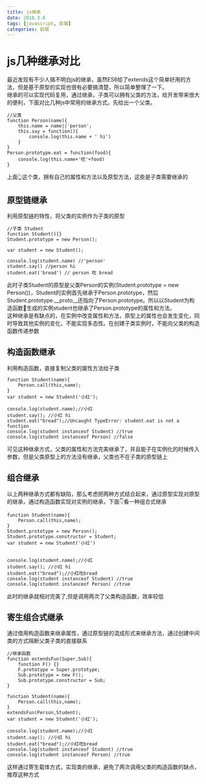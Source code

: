 ```yaml
---
title: js继承
date: 2018.3.8
tags: [javascript, 前端]
categories: 前端
---
```


# js几种继承对比
最近发现有不少人搞不明白js的继承，虽然ES6给了extends这个简单好用的方法，但是基于原型的实现也很有必要搞清楚，所以简单整理了一下。<br/>
继承的可以实现代码复用，通过继承，子类可以拥有父类的方法，给开发带来很大的便利，下面对比几种js中常用的继承方式。先给出一个父类。
```
//父类
function Person(name){
    this.name = name||'person';
    this.say = function(){
        console.log(this.name + ' hi')
    }
}
Person.prototype.eat = function(food){
    console.log(this.name+'吃'+food)
}
```
上面👆这个类，拥有自己的属性和方法以及原型方法，这些是子类需要继承的

## 原型链继承
利用原型链的特性，将父类的实例作为子类的原型
```
//子类 Student
function Student(){}
Student.prototype = new Person();

var student = new Student();

console.log(student.name) //'person'
student.say() //person hi
student.eat('bread') // person 吃 bread
```
此时子类Student的原型是父类Person的实例(Student.prototype = new Person())，Student的实例首先继承于Person.prototype，然后Student.prototype.__proto__还指向了Person.prototype。所以以Student为构造函数生成的实例student也继承了Person.prototype的属性和方法。<br/>
这种继承是有缺点的，在实例中改变属性和方法，原型上的属性也会发生变化，同时导致其他实例的变化，不能实现多态性。在创建子类实例时，不能向父类的构造函数传递参数

## 构造函数继承
利用构造函数，直接复制父类的属性方法给子类
```
function Student(name){
    Person.call(this,name);
}
var student = new Student('小红');

console.log(student.name);//小红
student.say(); //小红 hi
student.eat("bread");//Uncaught TypeError: student.eat is not a function
console.log(student instanceof Student) //true
console.log(student instanceof Person) //false
```
可见这种继承方式，父类的属性和方法完美继承了，并且能子在实例化的时候传入参数，但是父类原型上的方法没有继承，父类也不在子类的原型链上

## 组合继承
以上两种继承方式都有缺陷，那么考虑把两种方式结合起来，通过原型实现对原型的继承，通过构造函数实现对实例的继承，下面👇看一种组合式继承
```
function Student(name){
    Person.call(this,name);
}
Student.prototype = new Person();
Student.prototype.constructor = Student;
var student = new Student('小红')


console.log(student.name);//小红
student.say(); //小红 hi
student.eat("bread");//小红吃bread
console.log(student instanceof Student) //true
console.log(student instanceof Person) //true

```
此时的继承就相对完美了,但是调用两次了父类构造函数，效率较低

## 寄生组合式继承
通过借用构造函数来继承属性，通过原型链的混成形式来继承方法，通过创建中间类的方式隔断父类子类的直接联系
```
//继承函数
function extendsFun(Super,Sub){
    function F() {}
    F.prototype = Super.prototype;
    Sub.prototype = new F();
    Sub.prototype.constructor = Sub;
}

function Student(name){
    Person.call(this,name);
}
extendsFun(Person,Student);
var student = new Student('小红');

console.log(student.name);//小红
student.say(); //小红 hi
student.eat("bread");//小红吃bread
console.log(student instanceof Student) //true
console.log(student instanceof Person) //true
```
这样通过寄生载体方式，实现类的继承，避免了两次调用父类的构造函数的缺点，推荐这种方式

